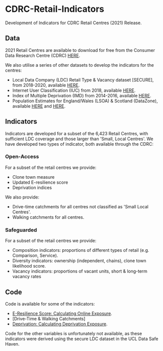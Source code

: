 # CDRC-Retail-Indicators 

Development of Indicators for CDRC Retail Centres (2021) Release. 

## Data

2021 Retail Centres are available to download for free from the Consumer Data Research Centre (CDRC) [HERE](https://data.cdrc.ac.uk/dataset/retail-centre-boundaries).

We also utilise a series of other datasets to develop the indicators for the centres:

- Local Data Company (LDC) Retail Type & Vacancy dataset [SECURE], from 2018-2020, available [HERE](https://data.cdrc.ac.uk/dataset/local-data-company-retail-type-or-vacancy-classification).
- Internet User Classification (IUC) from 2018, available [HERE](https://data.cdrc.ac.uk/dataset/internet-user-classification).
- Index of Multiple Deprivation (IMD) from 2014-2016, available [HERE](https://data.cdrc.ac.uk/dataset/index-multiple-deprivation-imd).
- Population Estimates for England/Wales (LSOA) & Scotland (DataZone), available [HERE](https://www.ons.gov.uk/peoplepopulationandcommunity/populationandmigration/populationestimates/datasets/lowersuperoutputareamidyearpopulationestimates) and [HERE](https://www.nrscotland.gov.uk/statistics-and-data/statistics/statistics-by-theme/population/population-estimates/2011-based-special-area-population-estimates/small-area-population-estimates/mid-2019).

## Indicators

Indicators are developed for a subset of the 6,423 Retail Centres, with sufficient LDC coverage and those larger than 'Small, Local Centres'. We have developed two types of indicator, both available through the CDRC:

### Open-Access

For a subset of the retail centres we provide:
- Clone town measure
- Updated E-resilience score
- Deprivation indices

We also provide:
- Drive-time catchments for all centres not classified as 'Small Local Centres'.
- Walking catchments for all centres.

### Safeguarded

For a subset of the retail centres we provide:
- Composition indicators: proportions of different types of retail (e.g. Comparison, Service).
- Diversity indicators: ownership (independent, chains), clone town likelihood score.
- Vacancy indicators: proportions of vacant units, short & long-term vacancy rates

## Code

Code is available for some of the indicators:

- [E-Resilience Score: Calculating Online Exposure](https://github.com/patrickballantyne/CDRC-Retail-Indicators/blob/main/Analysis%20Code/Calculating%20Online-Exposure.R).
- [Drive-Time & Walking Catchments]
- [Deprivation: Calculating Deprivation Exposure](https://github.com/patrickballantyne/CDRC-Retail-Indicators/blob/main/Analysis%20Code/Calculating%20Deprivation-Exposure.R).

Code for the other variables is unfortunately not available, as these indicators were derived using the secure LDC dataset in the UCL Data Safe Haven.
